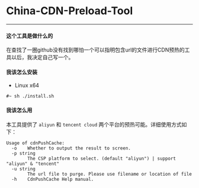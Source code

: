 # China-CDN-Preload-Tool
---
#### 这个工具是做什么的
在查找了一圈github没有找到哪怕一个可以指明包含url的文件进行CDN预热的工具以后，我决定自己写一个。

#### 我该怎么安装
- Linux x64
```
#~ sh ./install.sh
```

#### 我该怎么用
本工具提供了 `aliyun` 和 `tencent cloud` 两个平台的预热可能。详细使用方式如下：
```
Usage of cdnPushCache:
  -o    Whether to output the result to screen.
  -p string
        The CSP platform to select. (default "aliyun") | support "aliyun" & "tencent"
  -u string
        The url file to purge. Please use filename or location of file
  -h    CdnPushCache Help manual.
```

